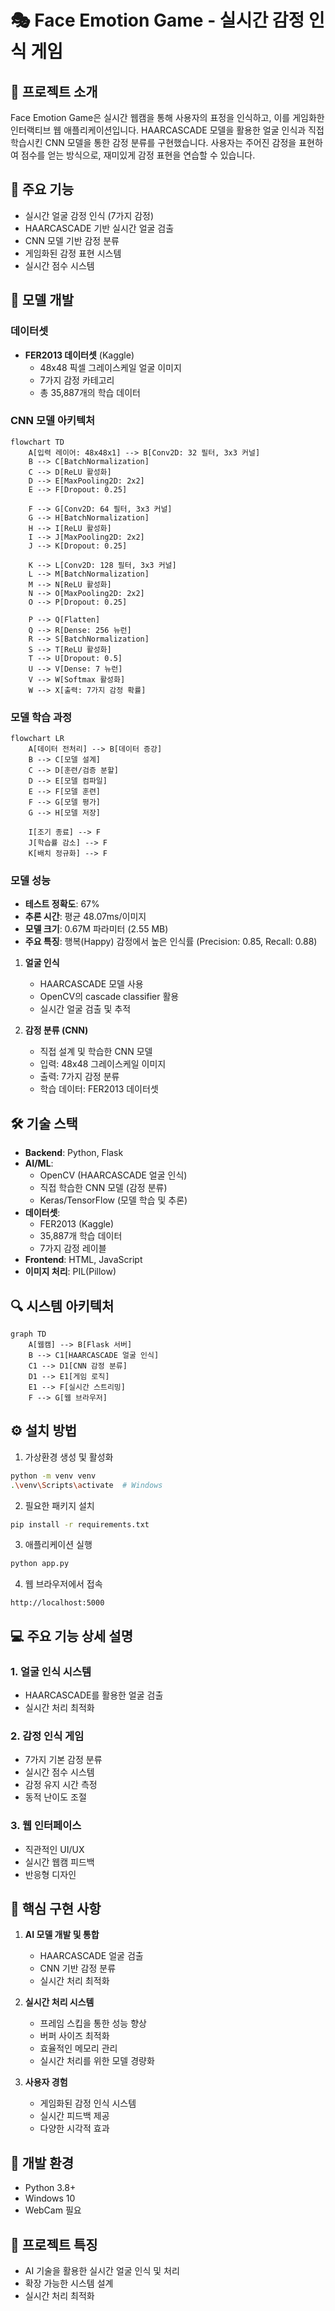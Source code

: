 # 🎭 Face Emotion Game - 실시간 감정 인식 게임

## 📌 프로젝트 소개
Face Emotion Game은 실시간 웹캠을 통해 사용자의 표정을 인식하고, 이를 게임화한 인터랙티브 웹 애플리케이션입니다. HAARCASCADE 모델을 활용한 얼굴 인식과 직접 학습시킨 CNN 모델을 통한 감정 분류를 구현했습니다. 사용자는 주어진 감정을 표현하여 점수를 얻는 방식으로, 재미있게 감정 표현을 연습할 수 있습니다.

## 🎯 주요 기능
- 실시간 얼굴 감정 인식 (7가지 감정)
- HAARCASCADE 기반 실시간 얼굴 검출
- CNN 모델 기반 감정 분류
- 게임화된 감정 표현 시스템
- 실시간 점수 시스템

## 🧠 모델 개발
### 데이터셋
- **FER2013 데이터셋** (Kaggle)
  - 48x48 픽셀 그레이스케일 얼굴 이미지
  - 7가지 감정 카테고리
  - 총 35,887개의 학습 데이터

### CNN 모델 아키텍처
```mermaid
flowchart TD
    A[입력 레이어: 48x48x1] --> B[Conv2D: 32 필터, 3x3 커널]
    B --> C[BatchNormalization]
    C --> D[ReLU 활성화]
    D --> E[MaxPooling2D: 2x2]
    E --> F[Dropout: 0.25]
    
    F --> G[Conv2D: 64 필터, 3x3 커널]
    G --> H[BatchNormalization]
    H --> I[ReLU 활성화]
    I --> J[MaxPooling2D: 2x2]
    J --> K[Dropout: 0.25]
    
    K --> L[Conv2D: 128 필터, 3x3 커널]
    L --> M[BatchNormalization]
    M --> N[ReLU 활성화]
    N --> O[MaxPooling2D: 2x2]
    O --> P[Dropout: 0.25]
    
    P --> Q[Flatten]
    Q --> R[Dense: 256 뉴런]
    R --> S[BatchNormalization]
    S --> T[ReLU 활성화]
    T --> U[Dropout: 0.5]
    U --> V[Dense: 7 뉴런]
    V --> W[Softmax 활성화]
    W --> X[출력: 7가지 감정 확률]
```

### 모델 학습 과정
```mermaid
flowchart LR
    A[데이터 전처리] --> B[데이터 증강]
    B --> C[모델 설계]
    C --> D[훈련/검증 분할]
    D --> E[모델 컴파일]
    E --> F[모델 훈련]
    F --> G[모델 평가]
    G --> H[모델 저장]
    
    I[조기 종료] --> F
    J[학습률 감소] --> F
    K[배치 정규화] --> F
```

### 모델 성능
- **테스트 정확도**: 67%
- **추론 시간**: 평균 48.07ms/이미지
- **모델 크기**: 0.67M 파라미터 (2.55 MB)
- **주요 특징**: 행복(Happy) 감정에서 높은 인식률 (Precision: 0.85, Recall: 0.88)

1. **얼굴 인식**
   - HAARCASCADE 모델 사용
   - OpenCV의 cascade classifier 활용
   - 실시간 얼굴 검출 및 추적

2. **감정 분류 (CNN)**
   - 직접 설계 및 학습한 CNN 모델
   - 입력: 48x48 그레이스케일 이미지
   - 출력: 7가지 감정 분류
   - 학습 데이터: FER2013 데이터셋

## 🛠 기술 스택
- **Backend**: Python, Flask
- **AI/ML**: 
  - OpenCV (HAARCASCADE 얼굴 인식)
  - 직접 학습한 CNN 모델 (감정 분류)
  - Keras/TensorFlow (모델 학습 및 추론)
- **데이터셋**:
  - FER2013 (Kaggle)
  - 35,887개 학습 데이터
  - 7가지 감정 레이블
- **Frontend**: HTML, JavaScript
- **이미지 처리**: PIL(Pillow)

## 🔍 시스템 아키텍처
```mermaid
graph TD
    A[웹캠] --> B[Flask 서버]
    B --> C1[HAARCASCADE 얼굴 인식]
    C1 --> D1[CNN 감정 분류]
    D1 --> E1[게임 로직]
    E1 --> F[실시간 스트리밍]
    F --> G[웹 브라우저]
```

## ⚙️ 설치 방법
1. 가상환경 생성 및 활성화
```bash
python -m venv venv
.\venv\Scripts\activate  # Windows
```

2. 필요한 패키지 설치
```bash
pip install -r requirements.txt
```

3. 애플리케이션 실행
```bash
python app.py
```

4. 웹 브라우저에서 접속
```
http://localhost:5000
```

## 💻 주요 기능 상세 설명
### 1. 얼굴 인식 시스템
- HAARCASCADE를 활용한 얼굴 검출
- 실시간 처리 최적화

### 2. 감정 인식 게임
- 7가지 기본 감정 분류
- 실시간 점수 시스템
- 감정 유지 시간 측정
- 동적 난이도 조절

### 3. 웹 인터페이스
- 직관적인 UI/UX
- 실시간 웹캠 피드백
- 반응형 디자인

## 🌟 핵심 구현 사항
1. **AI 모델 개발 및 통합**
   - HAARCASCADE 얼굴 검출
   - CNN 기반 감정 분류
   - 실시간 처리 최적화

2. **실시간 처리 시스템**
   - 프레임 스킵을 통한 성능 향상
   - 버퍼 사이즈 최적화
   - 효율적인 메모리 관리
   - 실시간 처리를 위한 모델 경량화

3. **사용자 경험**
   - 게임화된 감정 인식 시스템
   - 실시간 피드백 제공
   - 다양한 시각적 효과

## 🔧 개발 환경
- Python 3.8+
- Windows 10
- WebCam 필요

## 🎉 프로젝트 특징
- AI 기술을 활용한 실시간 얼굴 인식 및 처리
- 확장 가능한 시스템 설계
- 실시간 처리 최적화

  
